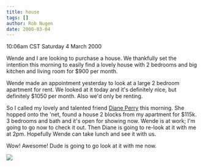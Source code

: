 ```yaml
---
title: house
tags: []
author: Rob Nugen
date: 2000-03-04
---
```


<title></title>
<p class=date>10:06am CST Saturday 4 March 2000</p>

<p>Wende and I are looking to purchase a house.  We thankfully set the
intention this morning to easily find a lovely house with 2 bedrooms
and big kitchen and living room for $900 per month.

<p>Wende made an appointment yesterday to look at a large 2 bedroom
apartment for rent.  We looked at it today and it's definitely nice,
but definitely $1050 per month.  Also we'd only be renting.

<p>So I called my lovely and talented friend <a
href="https://www.dianeperry.com/">Diane Perry</a> this morning.  She
hopped onto the 'net, found a house 2 blocks from my apartment for
$115k.  3 bedrooms and bath and it's open for showing now.  Wende is
at work; I'm going to go now to check it out.  Then Diane is going to
re-look at it with me at 2pm.  Hopefully Wende can take lunch and see
it with us.

<p>Wow!  Awesome!  Dude is going to go look at it with me now.

<p><img src='/images/rob/wL-ROB.gif'>


